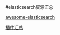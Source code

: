 #elasticsearch资源汇总

[awesome-elasticsearch](https://github.com/dzharii/awesome-elasticsearch)

[插件汇总](http://my.oschina.net/secisland/blog/636213)

